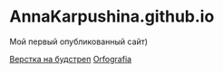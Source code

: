 
# AnnaKarpushina.github.io
Мой первый опубликованный сайт)

[Верстка на будстреп](https://annakarpushina.github.io/Верстка%20будстреп/)
[Orfografia](https://annakarpushina.github.io/Orfografia/)
